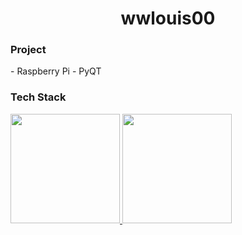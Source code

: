 <h1 align="center"> wwlouis00 </h1>
<h3> Project </h3>
- Raspberry Pi
- PyQT

<h3> Tech Stack </h3>

<div>
<a href="https://github.com/wwlouis00">
    <img height="175" src="https://github-stats-alpha.vercel.app/api?username=wwlouis00&cc=1a1b27&tc=36B5A6&ic=fff&bc=1a1b27">
    <img height="175" src="https://github-readme-stats.vercel.app/api/top-langs?username=wwlouis00&show_icons=true&locale=en&layout=compact&title_color=fff&icon_color=bf91f3&text_color=38bdae&bg_color=1a1b27&border_color=1a1b27">
</a>
</div>
